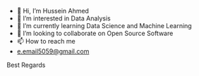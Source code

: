- 👋 Hi, I’m Hussein Ahmed
- 👀 I’m interested in Data Analysis
- 🌱 I’m currently learning Data Science and Machine Learning 
- 💞️ I’m looking to collaborate on Open Source Software
- 📫 How to reach me
-  e.email5059@gmail.com

Best Regards 
